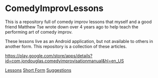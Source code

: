 # ComedyImprovLessons

This is a repository full of comedy improv lessons that myself and a good friend Matthew Tse wrote down over 4 years ago to help teach the performing art of comedy improv.

These lessons live as an Android application, but not available to others in another form. This repository is a collection of these articles.

https://play.google.com/store/apps/details?id=com.jondouglas.comedyimprovisationmanual&hl=en_US

[Lessons](https://github.com/JonDouglas/ComedyImprovLessons/tree/master/Lessons)
[Short Form](https://github.com/JonDouglas/ComedyImprovLessons/tree/master/ShortForm)
[Suggestions](https://github.com/JonDouglas/ComedyImprovLessons/tree/master/Suggestions)
